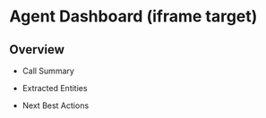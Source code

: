 # Agent Dashboard (iframe target)

## Overview

- Call Summary

- Extracted Entities

- Next Best Actions

